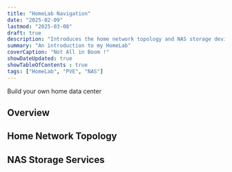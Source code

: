 ```yaml
---
title: "HomeLab Navigation"
date: "2025-02-09"
lastmod: "2025-03-08"
draft: true
description: "Introduces the home network topology and NAS storage devices, as well as deploying localized services using PVE virtualization technology."
summary: "An introduction to my HomeLab"
coverCaption: "Not All in Boom !"
showDateUpdated: true
showTableOfContents : true
tags: ["HomeLab", "PVE", "NAS"]
---
```


Build your own home data center

## Overview


## Home Network Topology


## NAS Storage Services
